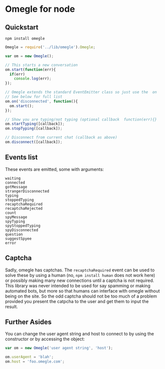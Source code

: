 Omegle for node
===

Quickstart
---

    npm install omegle

```javascript
Omegle = require('../lib/omegle').Omegle;

var om = new Omegle();

// This starts a new conversation
om.start(function(err){
  if(err)
    console.log(err);
});

// Omegle extends the standard EventEmitter class so just use the  on  function to subscribe to them
// See below for full list
om.on('disconnected', function(){
  om.start();
});

// Show you are typing/not typing (optional callback  function(err){}  when request completes)
om.startTyping([callback]);
om.stopTyping([callback]);

// Disconnect from current chat (callback as above)
om.disconnect([callback]);
```

Events list
---

These events are emitted, some with arguments:

    waiting
    connected
    gotMessage
    strangerDisconnected
    typing
    stoppedTyping
    recaptchaRequired
    recaptchaRejected
    count
    spyMessage
    spyTyping
    spyStoppedTyping
    spyDisconnected
    question
    suggestSpyee
    error

Captcha
---

Sadly, omegle has captchas. The `recaptchaRequired` event can be used to solve these by using a human (no, `npm install human` does not work here) or possibly making many new connections until a captcha is not required. This library was never intended to be used for say spamming or making automated bots, but more so that humans can interface with omegle without being on the site. So the odd captcha should not be too much of a problem provided you present the catpcha to the user and get them to input the result.

Further Asides
---

You can change the user agent string and host to connect to by using the constructor or by accessing the object:

```javascript
var om = new Omegle('user agent string', 'host');

om.userAgent = 'blah';
om.host = 'foo.omegle.com';
```